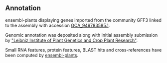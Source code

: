 **Annotation**
----------

ensembl-plants displaying genes imported from the community GFF3 linked to the assembly with accession [GCA\_949783585.1](http://www.ebi.ac.uk/ena/data/view/GCA_949783585.1).

Genomic annotation was deposited along with initial assembly submission by ["Leibniz Institute of Plant Genetics and Crop Plant Research"](https://www.ipk-gatersleben.de/en/).

Small RNA features, protein features, BLAST hits and cross-references have been
computed by [ensembl-plants](https://plants.ensembl.org/info/genome/annotation/index.html).
